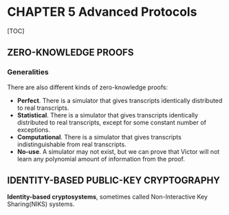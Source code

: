 # CHAPTER 5 Advanced Protocols

[TOC]



## ZERO-KNOWLEDGE PROOFS

### Generalities

There are also different kinds of zero-knowledge proofs:

- **Perfect**. There is a simulator that gives transcripts identically distributed to real transcripts.
- **Statistical**. There is a simulator that gives transcripts identically distributed to real transcripts, except for some constant number of exceptions.
- **Computational**. There is a simulator that gives transcripts indistinguishable from real transcripts.
- **No-use**. A simulator may not exist, but we can prove that Victor will not learn any polynomial amount of information from the proof.



## IDENTITY-BASED PUBLIC-KEY CRYPTOGRAPHY

**Identity-based cryptosystems**, sometimes called Non-Interactive Key Sharing(NIKS) systems.



